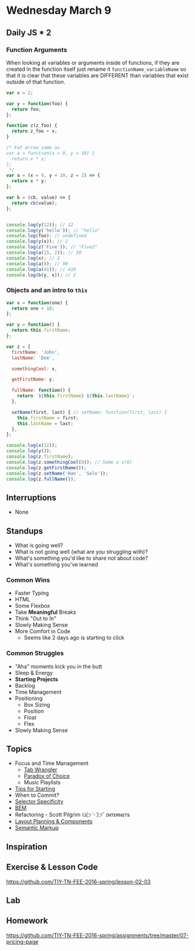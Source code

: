 # Wednesday March 9

## Daily JS * 2

### Function Arguments

When looking at variables or arguments inside of functions, if they are created in the function itself just rename it `functionName_variableName` so that it is clear that these variables are DIFFERENT than variables that exist outside of that function.

```js
var x = 2;

var y = function(foo) {
  return foo;
};

function z(z_foo) {
  return z_foo + x;
}

/* Fat arrow same as
var a = function(x = 9, y = 10) {
  return x * y;
};
 */
var a = (x = 9, y = 10, z = 2) => {
  return x * y;
};

var b = (cb, value) => {
  return cb(value);
};


console.log(y(12)); // 12
console.log(y('hello')); // "hello"
console.log(foo); // undefined
console.log(y(x)); // 2
console.log(z('Five')); // "Five2"
console.log(a(15, 2)); // 30
console.log(x); // 2
console.log(a()); // 90
console.log(a(41)); // 410
console.log(b(y, x)); // 2
```

### Objects and an intro to `this`

```js
var x = function(one) {
  return one + 10;
};

var y = function() {
  return this.firstName;
};

var z = {
  firstName: 'John',
  lastName: 'Doe',

  somethingCool: x,

  getFirstName: y,

  fullName: function() {
    return `${this.firstName} ${this.lastName}`;
  },

  setName(first, last) { // setName: function(first, last) {
    this.firstName = first;
    this.lastName = last;
  },
};

console.log(x(12));
console.log(y());
console.log(z.firstName);
console.log(z.somethingCool(8)); // Same a x(8)
console.log(z.getFirstName());
console.log(z.setName('Han', 'Solo'));
console.log(z.fullName());
```

## Interruptions

* None

## Standups

* What is going well?
* What is not going well (what are you struggling with)?
* What's something you'd like to share not about code?
* What's something you've learned

### Common Wins

* Faster Typing
* HTML
* Some Flexbox
* Take **Meaningful** Breaks
* Think "Out to In"
* Slowly Making Sense
* More Comfort in Code
  - Seems like 2 days ago is starting to click

### Common Struggles

* "Aha" moments kick you in the butt
* Sleep & Energy
* **Starting Projects**
* Backlog
* Time Management
* Positioning
  - Box Sizing
  - Position
  - Float
  - Flex
* Slowly Making Sense

## Topics

* Focus and Time Management
  - [Tab Wrangler](https://chrome.google.com/webstore/detail/tab-wrangler/egnjhciaieeiiohknchakcodbpgjnchh?hl=en)
  - [Paradox of Choice](https://www.ted.com/talks/barry_schwartz_on_the_paradox_of_choice?language=en)
  - Music Playlists
* [Tips for Starting](../../resources/getting-started.html)
* When to Commit?
* [Selector Specificity](specificity.html)
* [BEM](bem.html)
* Refactoring - Scott Pilgrim ଘ(੭*ˊᵕˋ)੭* ̀ˋ ɪɴᴛᴇʀɴᴇᴛs
* [Layout Planning & Components](components.html)
* [Semantic Markup](semantic-markup.html)


## Inspiration

## Exercise & Lesson Code

https://github.com/TIY-TN-FEE-2016-spring/lesson-02-03

## Lab

## Homework

https://github.com/TIY-TN-FEE-2016-spring/assignments/tree/master/07-pricing-page
